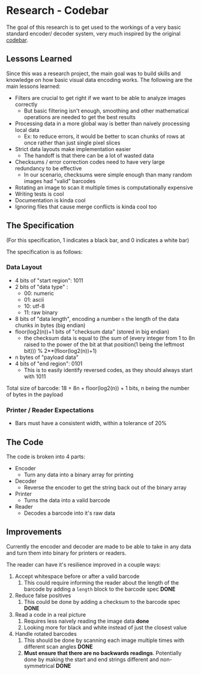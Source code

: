# Research - Codebar

The goal of this research is to get used to the workings of a very basic standard encoder/ decoder system, very much inspired by the original [codebar](https://en.wikipedia.org/wiki/Codabar).

## Lessons Learned

Since this was a research project, the main goal was to build skills and knowledge on how basic visual data encoding works. The following are the main lessons learned:

- Filters are crucial to get right if we want to be able to analyze images correctly
  - But basic filtering isn't enough, smoothing and other mathematical operations are needed to get the best results
- Processing data in a more global way is better than naively processing local data
  - Ex: to reduce errors, it would be better to scan chunks of rows at once rather than just single pixel slices
- Strict data layouts make implementation easier
  - The handoff is that there can be a lot of wasted data
- Checksums / error correction codes need to have very large redundancy to be effective
  - In our scenario, checksums were simple enough than many random images had "valid" barcodes
- Rotating an image to scan it multiple times is computationally expensive
- Writing tests is cool
- Documentation is kinda cool
- Ignoring files that cause merge conflicts is kinda cool too

## The Specification

(For this specification, 1 indicates a black bar, and 0 indicates a white bar)

The specification is as follows:

### Data Layout

- 4 bits of "start region": 1011
- 2 bits of "data type" :
  - 00: numeric
  - 01: ascii
  - 10: utf-8
  - 11: raw binary
- 8 bits of "data length", encoding a number `n` the length of the data chunks in bytes (big endian)
- floor(log2(n))+1 bits of "checksum data" (stored in big endian)
  - the checksum data is equal to (the sum of (every integer from 1 to 8n raised to the power of the bit at that position(1 being the leftmost bit))) % 2**(floor(log2(n))+1)
- n bytes of "payload data"
- 4 bits of "end region": 0101
  - This is to easily identify reversed codes, as they should always start with 1011

Total size of barcode: 18 + 8n + floor(log2(n)) + 1 bits, n being the number of bytes in the payload

### Printer / Reader Expectations

- Bars must have a consistent width, within a tolerance of 20%

## The Code

The code is broken into 4 parts:

- Encoder
  - Turn any data into a binary array for printing
- Decoder
  - Reverse the encoder to get the string back out of the binary array
- Printer
  - Turns the data into a valid barcode
- Reader
  - Decodes a barcode into it's raw data

## Improvements

Currently the encoder and decoder are made to be able to take in any data and turn them into binary for printers or readers.

The reader can have it's resilience improved in a couple ways:

1. Accept whitespace before or after a valid barcode
   1. This could require informing the reader about the length of the barcode by adding a `length` block to the barcode spec **DONE**
2. Reduce false positives
   1. This could be done by adding a checksum to the barcode spec **DONE**
3. Read a code in a real picture
   1. Requires less naively reading the image data **done**
   2. Looking more for black and white instead of just the closest value
4. Handle rotated barcodes
   1. This should be done by scanning each image multiple times with different scan angles **DONE**
   2. **Must ensure that there are no backwards readings**. Potentially done by making the start and end strings different and non-symmetrical **DONE**
